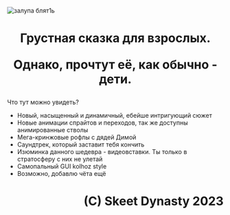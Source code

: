 ![залупа блят1ь](https://user-images.githubusercontent.com/124900745/224069668-152a38cc-4342-49d3-b8f0-2f4597e0cecf.png)
<h1 align="center">
Грустная сказка для взрослых.

Однако, прочтут её, как обычно - дети.</h1>

Что тут можно увидеть?
- Новый, насыщенный и динамичный, ебейше интригующий сюжет
- Новые анимации спрайтов и переходов, так же доступны анимированные стволы
- Мега-кринжовые рофлы с дядей Димой
- Саундтрек, который заставит тебя кончить
- Изюминка данного шедевра - видеовставки. Ты только в стратосферу с них не улетай
- Самопальный GUI kolhoz style
- Возможно, добавлю чёта ещё

<h1 align="right">(C) Skeet Dynasty 2023</h1>
